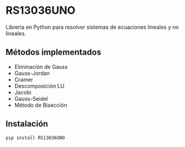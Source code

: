 # RS13036UNO

Librería en Python para resolver sistemas de ecuaciones lineales y no lineales.

## Métodos implementados

- Eliminación de Gauss
- Gauss-Jordan
- Cramer
- Descomposición LU
- Jacobi
- Gauss-Seidel
- Método de Bisección

## Instalación

```bash
pip install RS13036UNO
